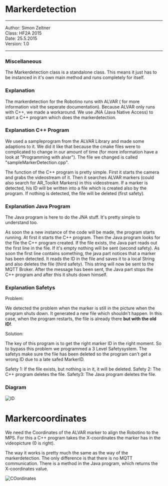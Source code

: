 #  Markerdetection

-------------------------------------------------

Author: Simon Zeltner  
Class: HF2A 2015  
Date: 25.5.2015  
Version: 1.0  

---------------------------------------------------

### Miscellaneous

The Markerdetection class is a standalone class. This means it just has to be instanced in it's own main method and runs completely for itself. 

###  Explanation

The markerdetection for the Robotino runs with ALVAR ( for more information visit the seperate documentation). Because ALVAR only runs with C++, we made a workaround. We use JNA (Java Native Access) to start a C++ program which does the markerdetection.

### Explanation C++ Program

We used a sampleprogram from the ALVAR Library and made some adaptions to it. We did it like that because the cmake files were to complicated to change in our amount of time (for more information have a look at "Programming with alvar"). The file we changed is called  "sampleMarkerDetection.cpp".

The function of the C++ program is pretty simple. First it starts the camera and grabs the videostream of it. Then it searches ALVAR markers (could also search for AR_Toolkit Markers) in this videostream. If a marker is detected, his ID will be written into a file which is created also by the program. If nothing is detected, the file will be deleted (first safety).

###  Explanation Java Program

The Java program is here to do the JNA stuff. It's pretty simple to understand too.

As soon the a new instance of the code will be made, the program starts running. At first it starts the C++ program. Then the Java program looks for the file the C++ program created. If the file exists, the Java part reads out the first line in the file. If it's empty nothing will be sent (second safety). As soon the first line contains something, the java part notices that a marker has been detected. It reads the ID in the file and saves it to a local String and also deletes the file (third safety). This string will now be sent to the MQTT Broker. After the message has been sent, the Java part stops the C++ program and after this it shuts down himself.

### Explanation Safetys

Problem:

We detected the problem when the marker is still in the picture when the program shuts down. It generated a new file which shouldn't happen. In this case, when the program restarts, the file is already there **but with the old ID!**.

Solution:

The key of this program is to get the right marker ID in the right moment. So to bypass this problem we programmed a 3 Level Safetysystem. The safetys make sure the file has been deleted so the program can't get a wrong ID due to a late safed MarkerID.

Safety 1: If the file exists, but nothing is in it, it will be deleted.
Safety 2: The C++ program deletes the file.
Safety3: The Java program deletes the file.


###  Diagram

![ID](https://gitlab.com/solidus/hefei/uploads/973237e619578206c70833c482c20300/ID.JPG)

#  Markercoordinates

We need the Coordinates of the ALVAR marker to align the Robotino to the MPS. For this a C++ program takes the X-coordinates the marker has in the videopicture (0 is right).

The way it works is pretty much the same as the way of the markerdetection. The only difference is that there is no MQTT communication. There is a method in the Java program, which returns the X-coordinates value.


![COordinates](https://gitlab.com/solidus/hefei/uploads/13af6683c5470657dc53e85ab0fe3464/COordinates.JPG)
